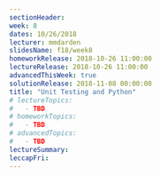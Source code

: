 ```yaml
---
sectionHeader:
week: 8
dates: 10/26/2018
lecturer: mmdarden
slidesName: f18/week8
homeworkRelease: 2018-10-26 11:00:00
lectureRelease: 2018-10-26 11:00:00
advancedThisWeek: true
solutionRelease: 2018-11-08 00:00:00
title: "Unit Testing and Python"
# lectureTopics:
#   - TBD
# homeworkTopics:
#   - TBD
# advancedTopics:
#   - TBD
lectureSummary:
leccapFri:
---
```

